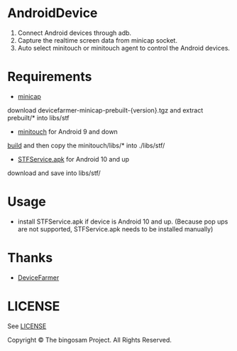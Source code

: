 # AndroidDevice

1. Connect Android devices through adb.
2. Capture the realtime screen data from minicap socket.
3. Auto select minitouch or minitouch agent to control the Android devices. 

# Requirements

- [minicap](https://github.com/DeviceFarmer/minicap/releases) 

download devicefarmer-minicap-prebuilt-{version}.tgz and extract  prebuilt/* into libs/stf
- [minitouch](https://github.com/DeviceFarmer/minitouch) for Android 9 and down

[build](https://github.com/DeviceFarmer/minitouch#Building) and then copy the minitouch/libs/* into ./libs/stf/
- [STFService.apk](https://github.com/DeviceFarmer/STFService.apk/releases)  for Android 10 and up

download and save into libs/stf/

# Usage
- install STFService.apk if device is Android 10 and up. (Because pop ups are not supported, STFService.apk needs to be installed manually)


# Thanks

- [DeviceFarmer](https://github.com/DeviceFarmer)

# LICENSE

See [LICENSE](LICENSE)

Copyright © The bingosam Project. All Rights Reserved.